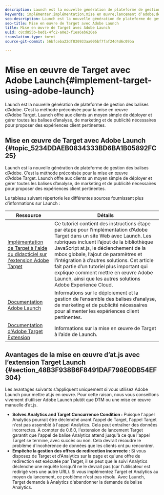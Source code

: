 ```yaml
---
description: Launch est la nouvelle génération de plateforme de gestion des balises d’Adobe. C’est la méthode préconisée pour la mise en œuvre d’Adobe Target. Launch offre aux clients un moyen simple de déployer et gérer toutes les balises d’analyse, de marketing et de publicité nécessaires pour proposer des expériences client pertinentes.
keywords: implémenter;implémentation;mise en œuvre;lancement d’adobe;démarrer;rediriger
seo-description: Launch est la nouvelle génération de plateforme de gestion des balises d’Adobe. C’est la méthode préconisée pour la mise en œuvre d’Adobe Target. Launch offre aux clients un moyen simple de déployer et gérer toutes les balises d’analyse, de marketing et de publicité nécessaires pour proposer des expériences client pertinentes.
seo-title: Mise en œuvre de Target avec Adobe Launch
title: Mise en œuvre de Target avec Adobe Launch
uuid: c8cd855b-bed1-4fc2-a0e3-f1ea6ab620e6
translation-type: tm+mt
source-git-commit: 56bfceba22df830933aa005bf7faf24d4d6c09ba

---
```



# Mise en œuvre de Target avec Adobe Launch{#implement-target-using-adobe-launch}

Launch est la nouvelle génération de plateforme de gestion des balises d’Adobe. C’est la méthode préconisée pour la mise en œuvre d’Adobe Target. Launch offre aux clients un moyen simple de déployer et gérer toutes les balises d’analyse, de marketing et de publicité nécessaires pour proposer des expériences client pertinentes.

## Mise en œuvre de Target avec Adobe Launch {#topic_5234DDAEB0834333BD6BA1B05892FC25}

Launch est la nouvelle génération de plateforme de gestion des balises d’Adobe. C’est la méthode préconisée pour la mise en œuvre d’Adobe Target. Launch offre aux clients un moyen simple de déployer et gérer toutes les balises d’analyse, de marketing et de publicité nécessaires pour proposer des expériences client pertinentes.

Le tableau suivant répertorie les différentes sources fournissant plus d’informations sur Launch :

| Ressource | Détails |
|--- |--- |
| [Implémentation de Target à l&#39;aide du didacticiel sur l&#39;extension Adobe Target](https://docs.adobe.com/content/help/en/experience-cloud/implementing-in-websites-with-launch/implement-solutions/target.html) | Ce tutoriel contient des instructions étape par étape pour l’implémentation d’Adobe Target dans un site Web avec Launch. Les rubriques incluent l’ajout de la bibliothèque JavaScript at.js, le déclenchement de la mbox globale, l’ajout de paramètres et l’intégration à d’autres solutions. Cet article fait partie d’un tutoriel plus important qui explique comment mettre en œuvre Adobe Launch, ainsi que les autres solutions Adobe Experience Cloud. |
| [Documentation Adobe Launch](https://docs.adobe.com/content/help/en/launch/using/intro/get-started/quick-start.html) | Informations sur le déploiement et la gestion de l’ensemble des balises d’analyse, de marketing et de publicité nécessaires pour alimenter les expériences client pertinentes. |
| [Documentation d&#39;Adobe Target Extension](https://docs.adobe.com/content/help/en/launch/using/extensions-ref/adobe-extension/target-extension/overview.html) | Informations sur la mise en œuvre de Target à l’aide de Launch. |

## Avantages de la mise en œuvre d’at.js avec l’extension Target Launch {#section_48B3F938B6F8491DAF798E0DB54EF304}

Les avantages suivants s’appliquent uniquement si vous utilisez Adobe Launch pour mettre at.js en œuvre. Pour cette raison, nous vous conseillons vivement d’utiliser Adobe Launch plutôt que DTM ou une mise en œuvre manuelle d’at.js.

* **Solves Analytics and Target Concurrence Condition :** Puisque l&#39;appel Analytics pourrait être déclenché avant l&#39;appel de Target, l&#39;appel Target n&#39;est pas assemblé à l&#39;appel Analytics. Cela peut entraîner des données incorrectes. À compter de 0.6.0, l&#39;extension de lancement Target garantit que l&#39;appel de balise Analytics attend jusqu&#39;à ce que l&#39;appel Target se termine, avec succès ou non. Cela devrait résoudre le problème d’incohérence de données que les clients ont pu rencontrer.
* **Empêche la gestion des offres de redirection incorrecte :** Si vous disposez de Target et d&#39;Analytics sur la page et qu&#39;une offre de redirection est exécutée par Target, il se peut que le suivi Analytics déclenche une requête lorsqu&#39;il ne le devrait pas (car l&#39;utilisateur est redirigé vers une autre URL). Si vous implémentez Target et Analytics au moyen du lancement, ce problème n&#39;est pas résolu. Avec Launch, Target demande à Analytics d&#39;abandonner la demande de balise Analytics.
